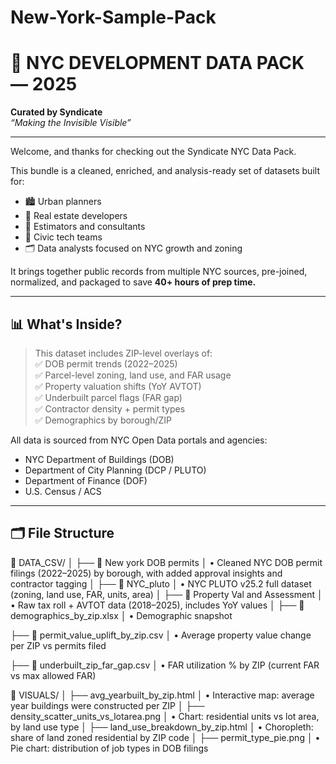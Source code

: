 # New-York-Sample-Pack

# 🗽 NYC DEVELOPMENT DATA PACK — 2025
**Curated by Syndicate**  
*“Making the Invisible Visible”*

---

Welcome, and thanks for checking out the Syndicate NYC Data Pack.

This bundle is a cleaned, enriched, and analysis-ready set of datasets built for:

- 🏙️ Urban planners  
- 🧱 Real estate developers  
- 🧮 Estimators and consultants  
- 🧠 Civic tech teams  
- 🗂️ Data analysts focused on NYC growth and zoning

It brings together public records from multiple NYC sources, pre-joined, normalized, and packaged to save **40+ hours of prep time.**

---

## 📊 What's Inside?

> This dataset includes ZIP-level overlays of:  
> ✅ DOB permit trends (2022–2025)  
> ✅ Parcel-level zoning, land use, and FAR usage  
> ✅ Property valuation shifts (YoY AVTOT)  
> ✅ Underbuilt parcel flags (FAR gap)  
> ✅ Contractor density + permit types  
> ✅ Demographics by borough/ZIP

All data is sourced from NYC Open Data portals and agencies:
- NYC Department of Buildings (DOB)
- Department of City Planning (DCP / PLUTO)
- Department of Finance (DOF)
- U.S. Census / ACS

---

## 🗂️ File Structure
📁 DATA_CSV/
│
├── 📁 New york DOB permits
│   • Cleaned NYC DOB permit filings (2022–2025) by borough, with added approval insights and contractor tagging
│
├── 📁 NYC_pluto
│   • NYC PLUTO v25.2 full dataset (zoning, land use, FAR, units, area)
│
├── 📁 Property Val and Assessment
│   • Raw tax roll + AVTOT data (2018–2025), includes YoY values
│
├── 📄 demographics_by_zip.xlsx
│   • Demographic snapshot

├── 📄 permit_value_uplift_by_zip.csv
│   • Average property value change per ZIP vs permits filed

├── 📄 underbuilt_zip_far_gap.csv
│   • FAR utilization % by ZIP (current FAR vs max allowed FAR)


📁 VISUALS/
│
├── avg_yearbuilt_by_zip.html
│   • Interactive map: average year buildings were constructed per ZIP
│
├── density_scatter_units_vs_lotarea.png
│   • Chart: residential units vs lot area, by land use type
│
├── land_use_breakdown_by_zip.html
│   • Choropleth: share of land zoned residential by ZIP code
│
├── permit_type_pie.png
│   • Pie chart: distribution of job types in DOB filings
